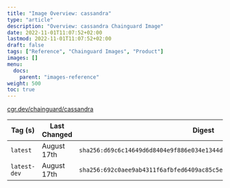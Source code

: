 ```yaml
---
title: "Image Overview: cassandra"
type: "article"
description: "Overview: cassandra Chainguard Image"
date: 2022-11-01T11:07:52+02:00
lastmod: 2022-11-01T11:07:52+02:00
draft: false
tags: ["Reference", "Chainguard Images", "Product"]
images: []
menu:
  docs:
    parent: "images-reference"
weight: 500
toc: true
---
```


[cgr.dev/chainguard/cassandra](https://github.com/chainguard-images/images/tree/main/images/cassandra)

| Tag (s)       | Last Changed | Digest                                                                    |
|---------------|--------------|---------------------------------------------------------------------------|
|  `latest`     | August 17th  | `sha256:d69c6c14649d6d8404e9f886e034e1344da7c1ef15cca34564cef6c8e160402e` |
|  `latest-dev` | August 17th  | `sha256:692c0aee9ab4311f6afbfed6409ac85c5eb3d409f6fa102fd5bf0ccea4f8f823` |



